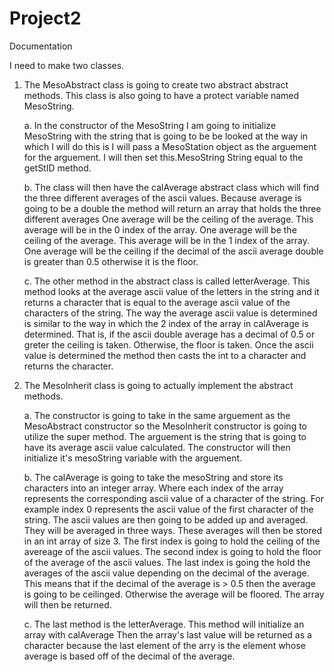 # Project2
Documentation

I need to make two classes. 

1. The MesoAbstract class is going to create two abstract abstract methods. 
   This class is also going to have a protect variable named MesoString.
   
   a. In the constructor of the MesoString I am going to initialize MesoString with the string that is going to be be looked at
      the way in which I will do this is I will pass a MesoStation object as the arguement for the arguement. 
      I will then set this.MesoString String equal to the getStID method.
      
   b. The class will then have the calAverage abstract class which will find the three different averages of the ascii values.
      Because average is going to be a double the method will return an array that holds the three different averages
      One average will be the ceiling of the average. This average will be in the 0 index of the array.
      One average will be the ceiling of the average. This average will be in the 1 index of the array.
      One average will be the ceiling if the decimal of the ascii average double is greater than 0.5 otherwise it is the floor.
      
   c. The other method in the abstract class is called letterAverage. This method looks at the average ascii value of the letters
      in the string and it returns a character that is equal to the average ascii value of the characters of the string.
      The way the average ascii value is determined is similar to the way in which the 2 index of the array in calAverage is determined.
      That is, if the ascii double average has a decimal of 0.5 or greter the ceiling is taken. Otherwise, the floor is taken.
      Once the ascii value is determined the method then casts the int to a character and returns the character.
      
2. The MesoInherit class is going to actually implement the abstract methods.

   a. The constructor is going to take in the same arguement as the MesoAbstract constructor so the MesoInherit constructor is going 
      to utilize the super method. The arguement is the string that is going to have its average ascii value calculated. 
      The constructor will then initialize it's mesoString variable with the arguement.
   
   b. The calAverage is going to take the mesoString and store its characters into an integer array. Where each index of 
      the array represents the corresponding ascii value of a character of the string. For example index 0 represents the ascii
      value of the first character of the string. The ascii values are then going to be added up and averaged. They will be averaged
      in three ways. These averages will then be stored in an int array of size 3. The first index is going to hold the ceiling
      of the avereage of the ascii values. The second index is going to hold the floor of the average of the ascii values.
      The last index is going the hold the averages of the ascii value depending on the decimal of the average. This means
      that if the decimal of the average is > 0.5 then the average is going to be ceilinged. Otherwise the average will
      be floored. The array will then be returned.
      
   c. The last method is the letterAverage. This method will initialize an array with calAverage
      Then the array's last value will be returned as a character because the last element of the arry is the element whose
      average is based off of the decimal of the average.
